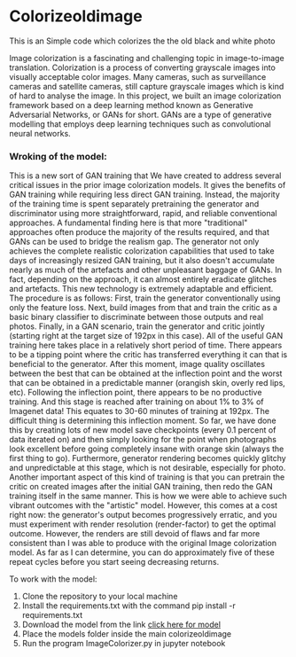# Colorizeoldimage
This is an Simple code which colorizes the the old black and white photo

Image colorization is a fascinating and challenging topic in image-to-image translation. Colorization is a process of converting grayscale images into visually acceptable color images. Many cameras, such as surveillance cameras and satellite cameras, still capture grayscale images which is kind of hard to analyse the image. In this project, we built an image colorization framework based on a deep learning method known as Generative Adversarial Networks, or GANs for short. GANs are a type of generative modelling that employs deep learning techniques such as convolutional neural networks.

### Wroking of the model:
  This is a new sort of GAN training that We have created to address several critical issues in the prior image colorization models. It gives the benefits of GAN training while requiring less direct GAN training. Instead, the majority of the training time is spent separately pretraining the generator and discriminator using more straightforward, rapid, and reliable conventional approaches. A fundamental finding here is that more "traditional" approaches often produce the majority of the results required, and that GANs can be used to bridge the realism gap.
	The generator not only achieves the complete realistic colorization capabilities that used to take days of increasingly resized GAN training, but it also doesn't accumulate nearly as much of the artefacts and other unpleasant baggage of GANs. In fact, depending on the approach, it can almost entirely eradicate glitches and artefacts. This new technology is extremely adaptable and efficient.
	The procedure is as follows: First, train the generator conventionally using only the feature loss. Next, build images from that and train the critic as a basic binary classifier to discriminate between those outputs and real photos. Finally, in a GAN scenario, train the generator and critic jointly (starting right at the target size of 192px in this case). All of the useful GAN training here takes place in a relatively short period of time. There appears to be a tipping point where the critic has transferred everything it can that is beneficial to the generator. After this moment, image quality oscillates between the best that can be obtained at the inflection point and the worst that can be obtained in a predictable manner (orangish skin, overly red lips, etc). Following the inflection point, there appears to be no productive training. And this stage is reached after training on about 1% to 3% of Imagenet data! This equates to 30-60 minutes of training at 192px.
	The difficult thing is determining this inflection moment. So far, we have done this by creating lots of new model save checkpoints (every 0.1 percent of data iterated on) and then simply looking for the point when photographs look excellent before going completely insane with orange skin (always the first thing to go). Furthermore, generator rendering becomes quickly glitchy and unpredictable at this stage, which is not desirable, especially for photo. 
	Another important aspect of this kind of training is that you can pretrain the critic on created images after the initial GAN training, then redo the GAN training itself in the same manner. This is how we were able to achieve such vibrant outcomes with the "artistic" model. However, this comes at a cost right now: the generator's output becomes progressively erratic, and you must experiment with render resolution (render-factor) to get the optimal outcome. However, the renders are still devoid of flaws and far more consistent than I was able to produce with the original Image colorization model. As far as I can determine, you can do approximately five of these repeat cycles before you start seeing decreasing returns.


To work with the model:
  1. Clone the repository to your local machine
  2. Install the requirements.txt with the command pip install -r requirements.txt
  3. Download the model from the link [click here for model](https://bit.ly/3KQd7iH)
  4. Place the models folder inside the main colorizeoldimage
  5. Run the program ImageColorizer.py in jupyter notebook
